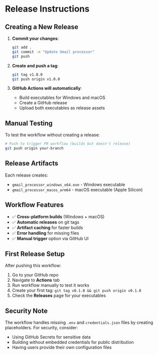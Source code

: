 # Release Instructions

## Creating a New Release

1. **Commit your changes**:
   ```bash
   git add .
   git commit -m "Update Gmail processor"
   git push
   ```

2. **Create and push a tag**:
   ```bash
   git tag v1.0.0
   git push origin v1.0.0
   ```

3. **GitHub Actions will automatically**:
   - Build executables for Windows and macOS
   - Create a GitHub release
   - Upload both executables as release assets

## Manual Testing

To test the workflow without creating a release:

```bash
# Push to trigger PR workflow (builds but doesn't release)
git push origin your-branch
```

## Release Artifacts

Each release creates:
- `gmail_processor_windows_x64.exe` - Windows executable
- `gmail_processor_macos_arm64` - macOS executable (Apple Silicon)

## Workflow Features

- ✅ **Cross-platform builds** (Windows + macOS)
- ✅ **Automatic releases** on git tags
- ✅ **Artifact caching** for faster builds
- ✅ **Error handling** for missing files
- ✅ **Manual trigger** option via GitHub UI

## First Release Setup

After pushing this workflow:

1. Go to your GitHub repo
2. Navigate to **Actions** tab
3. Run workflow manually to test it works
4. Create your first tag: `git tag v0.1.0 && git push origin v0.1.0`
5. Check the **Releases** page for your executables

## Security Note

The workflow handles missing `.env` and `credentials.json` files by creating placeholders. For security, consider:
- Using GitHub Secrets for sensitive data
- Building without embedded credentials for public distribution
- Having users provide their own configuration files